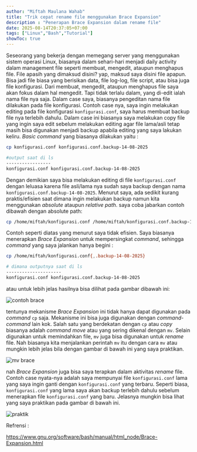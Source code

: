 ```yaml
---
author: "Miftah Maulana Wahab"
title: "Trik cepat rename file menggunakan Brace Expansion"
description : "Penerapan Brace Expansion dalam rename file"
date: 2025-08-14T20:37:05+07:00
tags: ["Linux","Bash","Tutorial"]
showToc: true
---
```


Seseorang yang bekerja dengan memegang server yang menggunakan sistem operasi Linux, biasanya dalam sehari-hari menjadi daily activity dalam management file seperti membuat, mengedit, ataupun menghapus file. File apasih yang dimaksud disini? yap, maksud saya disini file apapun. Bisa jadi file biasa yang berisikan data, file log-log, file script, atau bisa juga file konfigurasi. Dari membuat, mengedit, ataupun menghapus file saya akan fokus dalam hal mengedit. Tapi tidak terlalu dalam, yang di-edit ialah nama file nya saja. Dalam case saya, biasanya pengeditan nama file dilakukan pada file konfigurasi. Contoh case nya, saya ingin melakukan editing pada file konfigurasi `konfigurasi.conf`, saya harus membuat backup file nya terlebih dahulu. Dalam case ini biasanya saya melakukan copy file yang ingin saya edit sebelum melakukan editing agar file lama/asli tetap masih bisa digunakan menjadi backup apabila editing yang saya lakukan keliru. _Basic command_ yang biasanya dilakukan yaitu :

```bash
cp konfigurasi.conf konfigurasi.conf.backup-14-08-2025

#output saat di ls 
-----------------
konfigurasi.conf konfigurasi.conf.backup-14-08-2025
```

Dengan demikian saya bisa melakukan editing di file   `konfigurasi.conf` dengan leluasa karena file asli/lama nya sudah saya backup dengan nama `konfigurasi.conf.backup-14-08-2025`. Menurut saya, ada sedikit kurang praktis/efisien saat dimana ingin melakukan backup namun kita menggunakan _absolute_ ataupun _relative path_. saya coba jabarkan contoh dibawah dengan absolute path:

```bash
cp /home/miftah/konfigurasi.conf /home/miftah/konfigurasi.conf.backup-14-08-2025
```

Contoh seperti diatas yang menurut saya tidak efisien. Saya biasanya menerapkan _Brace Expansion_ untuk mempersingkat _command_, sehingga _command_ yang saya jalankan hanya begini :

```bash
cp /home/miftah/konfigurasi.conf{,.backup-14-08-2025}

# dimana outputnya saat di ls 
---------------------
konfigurasi.conf konfigurasi.conf.backup-14-08-2025
```

atau untuk lebih jelas hasilnya bisa dilihat pada gambar dibawah ini:

![contoh brace](https://miftah-maulana.my.id/assets/images/brace-expansion/contoh-brace.png)

tentunya mekanisme _Brace Expansion_ ini tidak hanya dapat digunakan pada _command_ `cp` saja. Mekanisme ini bisa juga digunakan dengan _command-command_ lain kok. Salah satu yang berdekatan dengan `cp` atau _copy_  biasanya adalah _command_ _move_ atau yang sering dikenal dengan `mv`. Selain digunakan untuk memindahkan file, `mv` juga bisa digunakan untuk _rename_ file. Nah biasanya kita menjalankan perintah `mv` itu dengan cara `mv` <file-yang-ingin-di-rename> <nama-file-yang-baru> atau mungkin lebih jelas bila dengan gambar di bawah ini yang saya praktikan. 

![mv brace](https://miftah-maulana.my.id/assets/images/brace-expansion/mv-brace.png)

nah _Brace Expansion_ juga bisa saya terapkan dalam aktivitas _rename_ file. Contoh case nyata-nya adalah saya mempunyai file `konfigurasi.conf` lama yang saya ingin ganti dengan `konfigurasi.conf` yang terbaru. Seperti biasa, `konfigurasi.conf` yang lama saya akan backup terlebih dahulu sebelum menerapkan file `konfigurasi.conf` yang baru. Jelasnya mungkin bisa lihat yang saya praktikan pada gambar di bawah ini.

![praktik](https://miftah-maulana.my.id/assets/images/brace-expansion/praktik.png)


Refrensi :

https://www.gnu.org/software/bash/manual/html_node/Brace-Expansion.html